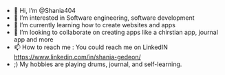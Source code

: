 - 👋 Hi, I’m @Shania404
- 👀 I’m interested in Software engineering, software development
- 🌱 I’m currently learning how to create websites and apps
- 💞️ I’m looking to collaborate on creating apps like a chirstian app, journal app and more
- 📫 How to reach me : You could reach me on LinkedIN https://www.linkedin.com/in/shania-gedeon/
- ;) My hobbies are playing drums, journal, and self-learning.

<!---
Shania404/Shania404 is a ✨ special ✨ repository because its `README.md` (this file) appears on your GitHub profile.
You can click the Preview link to take a look at your changes.
--->
